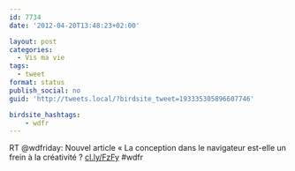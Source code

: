 ```yaml
---
id: 7734
date: '2012-04-20T13:48:23+02:00'

layout: post
categories:
  - Vis ma vie
tags:
  - tweet
format: status
publish_social: no
guid: 'http://tweets.local/?birdsite_tweet=193335305896607746'

birdsite_hashtags:
    - wdfr
---
```


RT @wdfriday: Nouvel article « La conception dans le navigateur est-elle un frein à la créativité ? [cl.ly/FzFy](http://cl.ly/FzFy) #wdfr